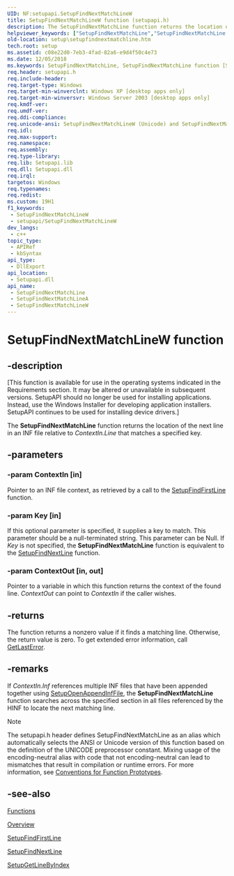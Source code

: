 ```yaml
---
UID: NF:setupapi.SetupFindNextMatchLineW
title: SetupFindNextMatchLineW function (setupapi.h)
description: The SetupFindNextMatchLine function returns the location of the next line in an INF file relative to ContextIn.Line that matches a specified key.
helpviewer_keywords: ["SetupFindNextMatchLine","SetupFindNextMatchLine function [Setup API]","SetupFindNextMatchLineA","SetupFindNextMatchLineW","_setupapi_setupfindnextmatchline","setup.setupfindnextmatchline","setupapi/SetupFindNextMatchLine","setupapi/SetupFindNextMatchLineA","setupapi/SetupFindNextMatchLineW"]
old-location: setup\setupfindnextmatchline.htm
tech.root: setup
ms.assetid: c08e22d0-7eb3-4fad-82a6-e9d4f50c4e73
ms.date: 12/05/2018
ms.keywords: SetupFindNextMatchLine, SetupFindNextMatchLine function [Setup API], SetupFindNextMatchLineA, SetupFindNextMatchLineW, _setupapi_setupfindnextmatchline, setup.setupfindnextmatchline, setupapi/SetupFindNextMatchLine, setupapi/SetupFindNextMatchLineA, setupapi/SetupFindNextMatchLineW
req.header: setupapi.h
req.include-header: 
req.target-type: Windows
req.target-min-winverclnt: Windows XP [desktop apps only]
req.target-min-winversvr: Windows Server 2003 [desktop apps only]
req.kmdf-ver: 
req.umdf-ver: 
req.ddi-compliance: 
req.unicode-ansi: SetupFindNextMatchLineW (Unicode) and SetupFindNextMatchLineA (ANSI)
req.idl: 
req.max-support: 
req.namespace: 
req.assembly: 
req.type-library: 
req.lib: Setupapi.lib
req.dll: Setupapi.dll
req.irql: 
targetos: Windows
req.typenames: 
req.redist: 
ms.custom: 19H1
f1_keywords:
 - SetupFindNextMatchLineW
 - setupapi/SetupFindNextMatchLineW
dev_langs:
 - c++
topic_type:
 - APIRef
 - kbSyntax
api_type:
 - DllExport
api_location:
 - Setupapi.dll
api_name:
 - SetupFindNextMatchLine
 - SetupFindNextMatchLineA
 - SetupFindNextMatchLineW
---
```


# SetupFindNextMatchLineW function


## -description

<p class="CCE_Message">[This function is available for use in the operating systems indicated in the Requirements section. It may be altered or unavailable in subsequent versions.   SetupAPI should no longer be used for installing applications. Instead, use the Windows Installer for developing application installers. SetupAPI continues to be used for installing device drivers.]

The 
<b>SetupFindNextMatchLine</b> function returns the location of the next line in an INF file relative to <i>ContextIn.Line</i> that matches a specified key.

## -parameters

### -param ContextIn [in]

Pointer to an INF file context, as retrieved by a call to the 
<a href="https://docs.microsoft.com/windows/desktop/api/setupapi/nf-setupapi-setupfindfirstlinea">SetupFindFirstLine</a> function.

### -param Key [in]

If this optional parameter is specified, it supplies a key to match. This parameter should be a null-terminated string. This parameter can be Null. If <i>Key</i> is not specified, the 
<b>SetupFindNextMatchLine</b> function is equivalent to the 
<a href="https://docs.microsoft.com/windows/desktop/api/setupapi/nf-setupapi-setupfindnextline">SetupFindNextLine</a> function.

### -param ContextOut [in, out]

Pointer to a variable in which this function returns the context of the found line. <i>ContextOut</i> can point to <i>ContextIn</i> if the caller wishes.

## -returns

The function returns a nonzero value if it finds a matching line. Otherwise, the return value is zero. To get extended error information, call 
<a href="https://docs.microsoft.com/windows/desktop/api/errhandlingapi/nf-errhandlingapi-getlasterror">GetLastError</a>.

## -remarks

If <i>ContextIn.Inf</i> references multiple INF files that have been appended together using 
<a href="https://docs.microsoft.com/windows/desktop/api/setupapi/nf-setupapi-setupopenappendinffilea">SetupOpenAppendInfFile</a>, the 
<b>SetupFindNextMatchLine</b> function searches across the specified section in all files referenced by the HINF to locate the next matching line.





> [!NOTE]
> The setupapi.h header defines SetupFindNextMatchLine as an alias which automatically selects the ANSI or Unicode version of this function based on the definition of the UNICODE preprocessor constant. Mixing usage of the encoding-neutral alias with code that not encoding-neutral can lead to mismatches that result in compilation or runtime errors. For more information, see [Conventions for Function Prototypes](/windows/win32/intl/conventions-for-function-prototypes).

## -see-also

<a href="https://docs.microsoft.com/windows/desktop/SetupApi/functions">Functions</a>



<a href="https://docs.microsoft.com/windows/desktop/SetupApi/overview">Overview</a>



<a href="https://docs.microsoft.com/windows/desktop/api/setupapi/nf-setupapi-setupfindfirstlinea">SetupFindFirstLine</a>



<a href="https://docs.microsoft.com/windows/desktop/api/setupapi/nf-setupapi-setupfindnextline">SetupFindNextLine</a>



<a href="https://docs.microsoft.com/windows/desktop/api/setupapi/nf-setupapi-setupgetlinebyindexa">SetupGetLineByIndex</a>

